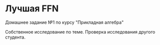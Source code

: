 # **Лучшая FFN**
Домашнее задание №1 по курсу "Прикладная алгебра"

Собственное исследование по теме. Проверка исследования другого студента.
